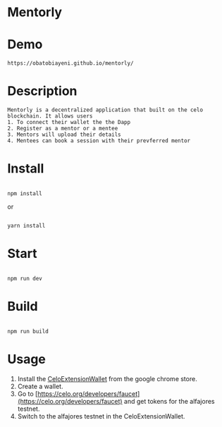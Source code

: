 # Mentorly

# Demo
```
https://obatobiayeni.github.io/mentorly/
```

# Description
```
Mentorly is a decentralized application that built on the celo blockchain. It allows users
1. To connect their wallet the the Dapp
2. Register as a mentor or a mentee
3. Mentors will upload their details
4. Mentees can book a session with their prevferred mentor
```


# Install

```

npm install

```

or 

```

yarn install

```

# Start

```

npm run dev

```

# Build

```

npm run build

```
# Usage
1. Install the [CeloExtensionWallet](https://chrome.google.com/webstore/detail/celoextensionwallet/kkilomkmpmkbdnfelcpgckmpcaemjcdh?hl=en) from the google chrome store.
2. Create a wallet.
3. Go to [https://celo.org/developers/faucet](https://celo.org/developers/faucet) and get tokens for the alfajores testnet.
4. Switch to the alfajores testnet in the CeloExtensionWallet.
